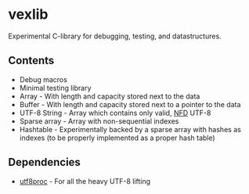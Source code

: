 # vexlib
Experimental C-library for debugging, testing, and datastructures.

## Contents

* Debug macros
* Minimal testing library
* Array - With length and capacity stored next to the data
* Buffer - With length and capacity stored next to a pointer to the data
* UTF-8 String - Array which contains only valid, [NFD](//en.wikipedia.org/wiki/Unicode_equivalence#Normal_forms) UTF-8
* Sparse array - Array with non-sequential indexes
* Hashtable - Experimentally backed by a sparse array with hashes as indexes (to be properly implemented as a proper hash table)

## Dependencies

* [utf8proc](//github.com/JuliaLang/utf8proc) - For all the heavy UTF-8 lifting

